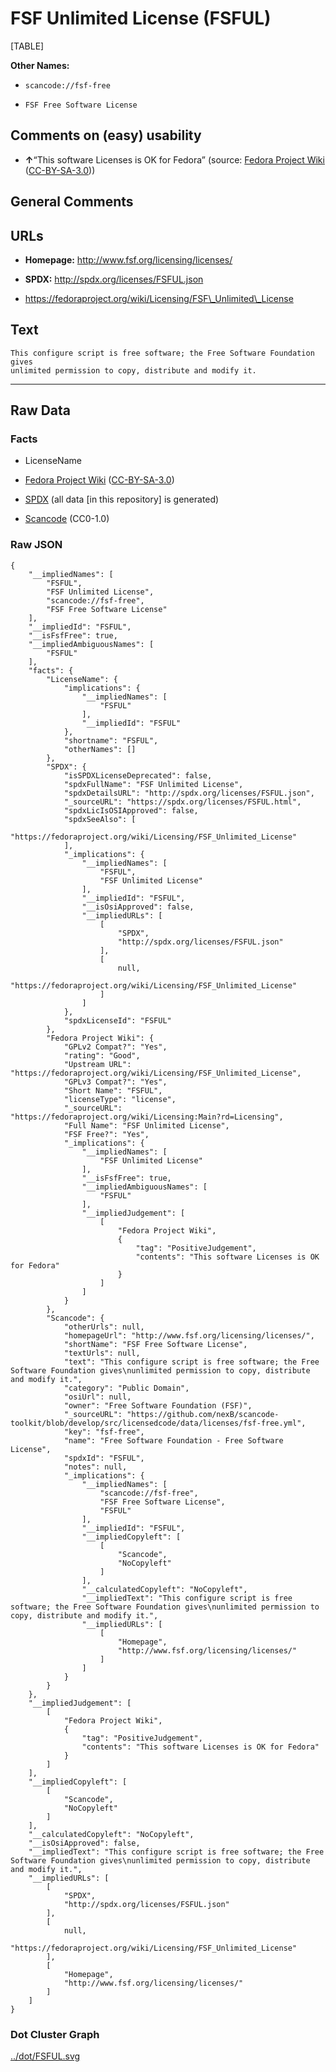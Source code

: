 # FSF Unlimited License (FSFUL)

[TABLE]

**Other Names:**

-   `scancode://fsf-free`

-   `FSF Free Software License`

## Comments on (easy) usability

-   **↑**“This software Licenses is OK for Fedora” (source: [Fedora
    Project
    Wiki](https://fedoraproject.org/wiki/Licensing:Main?rd=Licensing "Fedora Project Wiki")
    ([CC-BY-SA-3.0](https://creativecommons.org/licenses/by-sa/3.0/legalcode "CC-BY-SA-3.0")))

## General Comments

## URLs

-   **Homepage:** http://www.fsf.org/licensing/licenses/

-   **SPDX:** http://spdx.org/licenses/FSFUL.json

-   https://fedoraproject.org/wiki/Licensing/FSF\_Unlimited\_License

## Text

    This configure script is free software; the Free Software Foundation gives
    unlimited permission to copy, distribute and modify it.

------------------------------------------------------------------------

## Raw Data

### Facts

-   LicenseName

-   [Fedora Project
    Wiki](https://fedoraproject.org/wiki/Licensing:Main?rd=Licensing "Fedora Project Wiki")
    ([CC-BY-SA-3.0](https://creativecommons.org/licenses/by-sa/3.0/legalcode "CC-BY-SA-3.0"))

-   [SPDX](https://spdx.org/licenses/FSFUL.html "SPDX") (all data \[in
    this repository\] is generated)

-   [Scancode](https://github.com/nexB/scancode-toolkit/blob/develop/src/licensedcode/data/licenses/fsf-free.yml "Scancode")
    (CC0-1.0)

### Raw JSON

    {
        "__impliedNames": [
            "FSFUL",
            "FSF Unlimited License",
            "scancode://fsf-free",
            "FSF Free Software License"
        ],
        "__impliedId": "FSFUL",
        "__isFsfFree": true,
        "__impliedAmbiguousNames": [
            "FSFUL"
        ],
        "facts": {
            "LicenseName": {
                "implications": {
                    "__impliedNames": [
                        "FSFUL"
                    ],
                    "__impliedId": "FSFUL"
                },
                "shortname": "FSFUL",
                "otherNames": []
            },
            "SPDX": {
                "isSPDXLicenseDeprecated": false,
                "spdxFullName": "FSF Unlimited License",
                "spdxDetailsURL": "http://spdx.org/licenses/FSFUL.json",
                "_sourceURL": "https://spdx.org/licenses/FSFUL.html",
                "spdxLicIsOSIApproved": false,
                "spdxSeeAlso": [
                    "https://fedoraproject.org/wiki/Licensing/FSF_Unlimited_License"
                ],
                "_implications": {
                    "__impliedNames": [
                        "FSFUL",
                        "FSF Unlimited License"
                    ],
                    "__impliedId": "FSFUL",
                    "__isOsiApproved": false,
                    "__impliedURLs": [
                        [
                            "SPDX",
                            "http://spdx.org/licenses/FSFUL.json"
                        ],
                        [
                            null,
                            "https://fedoraproject.org/wiki/Licensing/FSF_Unlimited_License"
                        ]
                    ]
                },
                "spdxLicenseId": "FSFUL"
            },
            "Fedora Project Wiki": {
                "GPLv2 Compat?": "Yes",
                "rating": "Good",
                "Upstream URL": "https://fedoraproject.org/wiki/Licensing/FSF_Unlimited_License",
                "GPLv3 Compat?": "Yes",
                "Short Name": "FSFUL",
                "licenseType": "license",
                "_sourceURL": "https://fedoraproject.org/wiki/Licensing:Main?rd=Licensing",
                "Full Name": "FSF Unlimited License",
                "FSF Free?": "Yes",
                "_implications": {
                    "__impliedNames": [
                        "FSF Unlimited License"
                    ],
                    "__isFsfFree": true,
                    "__impliedAmbiguousNames": [
                        "FSFUL"
                    ],
                    "__impliedJudgement": [
                        [
                            "Fedora Project Wiki",
                            {
                                "tag": "PositiveJudgement",
                                "contents": "This software Licenses is OK for Fedora"
                            }
                        ]
                    ]
                }
            },
            "Scancode": {
                "otherUrls": null,
                "homepageUrl": "http://www.fsf.org/licensing/licenses/",
                "shortName": "FSF Free Software License",
                "textUrls": null,
                "text": "This configure script is free software; the Free Software Foundation gives\nunlimited permission to copy, distribute and modify it.",
                "category": "Public Domain",
                "osiUrl": null,
                "owner": "Free Software Foundation (FSF)",
                "_sourceURL": "https://github.com/nexB/scancode-toolkit/blob/develop/src/licensedcode/data/licenses/fsf-free.yml",
                "key": "fsf-free",
                "name": "Free Software Foundation - Free Software License",
                "spdxId": "FSFUL",
                "notes": null,
                "_implications": {
                    "__impliedNames": [
                        "scancode://fsf-free",
                        "FSF Free Software License",
                        "FSFUL"
                    ],
                    "__impliedId": "FSFUL",
                    "__impliedCopyleft": [
                        [
                            "Scancode",
                            "NoCopyleft"
                        ]
                    ],
                    "__calculatedCopyleft": "NoCopyleft",
                    "__impliedText": "This configure script is free software; the Free Software Foundation gives\nunlimited permission to copy, distribute and modify it.",
                    "__impliedURLs": [
                        [
                            "Homepage",
                            "http://www.fsf.org/licensing/licenses/"
                        ]
                    ]
                }
            }
        },
        "__impliedJudgement": [
            [
                "Fedora Project Wiki",
                {
                    "tag": "PositiveJudgement",
                    "contents": "This software Licenses is OK for Fedora"
                }
            ]
        ],
        "__impliedCopyleft": [
            [
                "Scancode",
                "NoCopyleft"
            ]
        ],
        "__calculatedCopyleft": "NoCopyleft",
        "__isOsiApproved": false,
        "__impliedText": "This configure script is free software; the Free Software Foundation gives\nunlimited permission to copy, distribute and modify it.",
        "__impliedURLs": [
            [
                "SPDX",
                "http://spdx.org/licenses/FSFUL.json"
            ],
            [
                null,
                "https://fedoraproject.org/wiki/Licensing/FSF_Unlimited_License"
            ],
            [
                "Homepage",
                "http://www.fsf.org/licensing/licenses/"
            ]
        ]
    }

### Dot Cluster Graph

[../dot/FSFUL.svg](../dot/FSFUL.svg "../dot/FSFUL.svg")
